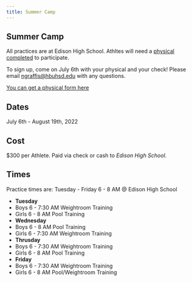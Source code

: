 ```yaml
---
title: Summer Camp
---
```


## Summer Camp
All practices are at Edison High School. Athltes will need a [physical completed](https://drive.google.com/file/d/1eRJJghTPsie2XFZWdrZVYEOYMTcKaeTV/view) to participate. 

To sign up, come on July 6th with your physical and your check! Please email [ngraffis@hbuhsd.edu](mailto:ngraffis@hbuhsd.edu) with any questions.

[You can get a physical form here](https://drive.google.com/file/d/1eRJJghTPsie2XFZWdrZVYEOYMTcKaeTV/view)

## Dates
July 6th - August 19th, 2022

## Cost
$300 per Athlete. Paid via check or cash to _Edison High School_.

## Times
Practice times are:
Tuesday - Friday 6 - 8 AM @ Edison High School
* **Tuesday**
* Boys 6 - 7:30 AM Weightroom Training
* Girls 6 - 8 AM Pool Training
* **Wednesday**
* Boys 6 - 8 AM Pool Training
* Girls 6 - 7:30 AM Weightroom Training
* **Thrusday**
* Boys 6 - 7:30 AM Weightroom Training
* Girls 6 - 8 AM Pool Training
* **Friday**
* Boys 6 - 7:30 AM Weightroom Training
* Girls 6 - 8 AM Pool/Weightroom Training